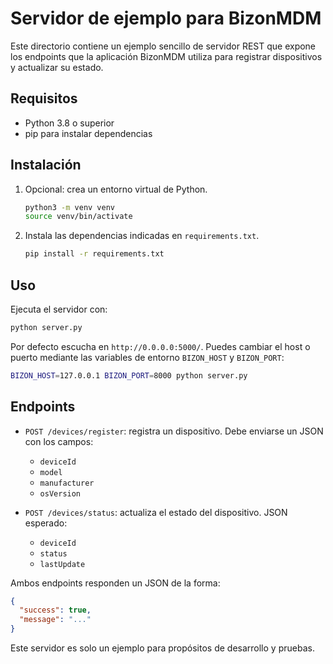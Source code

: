 # Servidor de ejemplo para BizonMDM

Este directorio contiene un ejemplo sencillo de servidor REST que expone los endpoints que la aplicación BizonMDM utiliza para registrar dispositivos y actualizar su estado.

## Requisitos

- Python 3.8 o superior
- pip para instalar dependencias

## Instalación

1. Opcional: crea un entorno virtual de Python.

   ```bash
   python3 -m venv venv
   source venv/bin/activate
   ```

2. Instala las dependencias indicadas en `requirements.txt`.

   ```bash
   pip install -r requirements.txt
   ```

## Uso

Ejecuta el servidor con:

```bash
python server.py
```

Por defecto escucha en `http://0.0.0.0:5000/`. Puedes cambiar el host o puerto
mediante las variables de entorno `BIZON_HOST` y `BIZON_PORT`:

```bash
BIZON_HOST=127.0.0.1 BIZON_PORT=8000 python server.py
```

## Endpoints

- `POST /devices/register`: registra un dispositivo. Debe enviarse un JSON con los campos:
  - `deviceId`
  - `model`
  - `manufacturer`
  - `osVersion`

- `POST /devices/status`: actualiza el estado del dispositivo. JSON esperado:
  - `deviceId`
  - `status`
  - `lastUpdate`

Ambos endpoints responden un JSON de la forma:

```json
{
  "success": true,
  "message": "..."
}
```

Este servidor es solo un ejemplo para propósitos de desarrollo y pruebas.
